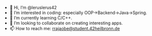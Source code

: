- 👋 Hi, I’m @leruslerus42
- 👀 I’m interested in coding: especially OOP->Backend->Java->Spring.
- 🌱 I’m currently learning C/C++.
- 💞️ I’m looking to collaborate on creating interesting apps.
- 📫 How to reach me: rrajaobe@student.42heilbronn.de

<!---
leruslerus42/leruslerus42 is a ✨ special ✨ repository because its `README.md` (this file) appears on your GitHub profile.
You can click the Preview link to take a look at your changes.
--->
